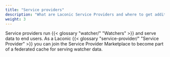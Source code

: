 ```yaml
---
title: "Service providers"
description: "What are Laconic Service Providers and where to get additional information."
weight: 3
---
```


Service providers run {{< glossary "watcher/" "Watchers" >}} and serve data to end users. As a Laconic {{< glossary "service-provider/" "Service Provider" >}} you can join the Service Provider Marketplace to become part of a federated cache for serving watcher data. 
